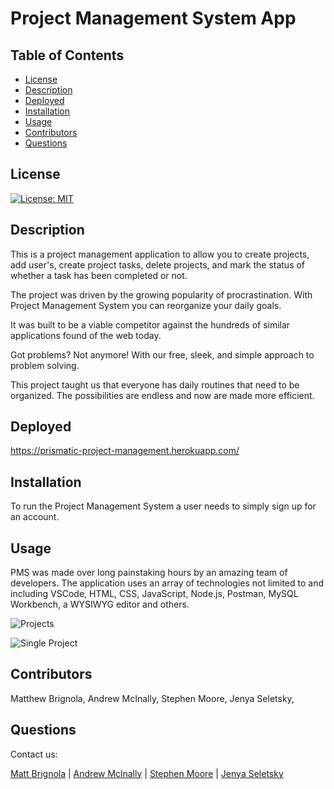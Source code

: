# Project Management System App

## Table of Contents

- [License](#license)
- [Description](#description)
- [Deployed](#deployed)
- [Installation](#installation)
- [Usage](#instructions)
- [Contributors](#contributors)
- [Questions](#questions)

## License

[![License: MIT](https://img.shields.io/badge/License-MIT-yellow.svg)](https://opensource.org/licenses/MIT)

## Description

This is a project management application to allow you to create projects, add user's, create project tasks, delete projects, and mark the status of whether a task has been completed or not.

The project was driven by the growing popularity of procrastination. With Project Management System you can reorganize your daily goals.

It was built to be a viable competitor against the hundreds of similar applications found of the web today.

Got problems? Not anymore! With our free, sleek, and simple approach to problem solving.

This project taught us that everyone has daily routines that need to be organized. The possibilities are endless and now are made more efficient.

## Deployed

<a href="https://prismatic-project-management.herokuapp.com/">https://prismatic-project-management.herokuapp.com/</a>

## Installation

To run the Project Management System a user needs to simply sign up for an account.

## Usage

PMS was made over long painstaking hours by an amazing team of developers. The application uses an array of technologies not limited to and including VSCode, HTML, CSS, JavaScript, Node.js, Postman, MySQL Workbench, a WYSIWYG editor and others.

![Projects](./public/images/Projects.png)

![Single Project](./public/images/IndividualProject.png)

## Contributors

Matthew Brignola, Andrew McInally, Stephen Moore, Jenya Seletsky,

## Questions

Contact us:

<a class="hoverable" href="https://linktr.ee/matthewbrignola" target="_blank">Matt
Brignola</a> |
<a class="hoverable" href="https://linktr.ee/AndrewMcInally" target="_blank">Andrew
Mclnally</a> |
<a class="hoverable" href="https://linktr.ee/stephensmoore" target="_blank">Stephen Moore</a> |
<a class="hoverable" href="https://linktr.ee/jenya10016" target="_blank">Jenya
Seletsky</a>
